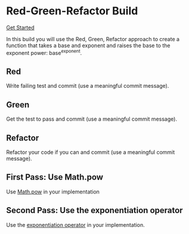 # Red-Green-Refactor Build

[Get Started](https://classroom.github.com/a/7AyeY_lr)

In this build you will use the Red, Green, Refactor approach to create a function
that takes a base and exponent and raises the base to the exponent power:
base<sup>exponent</sup>.

## Red

Write failing test and commit (use a meaningful commit message).

## Green

Get the test to pass and commit (use a meaningful commit message).

## Refactor

Refactor your code if you can and commit (use a meaningful commit message).

## First Pass: Use Math.pow

Use [Math.pow](https://developer.mozilla.org/en-US/docs/Web/JavaScript/Reference/Global_Objects/Math/pow)
in your implementation

## Second Pass: Use the exponentiation operator

Use the [exponentiation operator](https://developer.mozilla.org/en-US/docs/Web/JavaScript/Reference/Operators/Exponentiation)
in your implementation.
